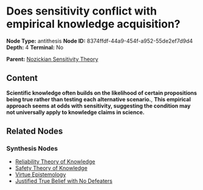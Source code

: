 # Does sensitivity conflict with empirical knowledge acquisition?

**Node Type:** antithesis
**Node ID:** 8374ffdf-44a9-454f-a952-55de2ef7d9d4
**Depth:** 4
**Terminal:** No

**Parent:** [Nozickian Sensitivity Theory](nozickian-sensitivity-theory-synthesis-4f3caf1a-71e0-45e5-8ff5-4a30f0960284.md)

## Content

**Scientific knowledge often builds on the likelihood of certain propositions being true rather than testing each alternative scenario.**, **This empirical approach seems at odds with sensitivity, suggesting the condition may not universally apply to knowledge claims in science.**

## Related Nodes

### Synthesis Nodes

- [Reliability Theory of Knowledge](reliability-theory-of-knowledge-synthesis-5e6d5fa7-af9e-41d2-a605-28da76debdfd.md)
- [Safety Theory of Knowledge](safety-theory-of-knowledge-synthesis-e6de1948-7f91-48a6-8a8a-9f8b5fac4e80.md)
- [Virtue Epistemology](virtue-epistemology-synthesis-b03f442b-42aa-40ec-9a01-0a2c6e7f63ff.md)
- [Justified True Belief with No Defeaters](justified-true-belief-with-no-defeaters-synthesis-cb73e963-b977-48bb-aea7-9740826a4d02.md)
